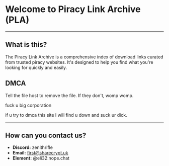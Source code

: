 # Welcome to Piracy Link Archive (PLA)
---

## What is this?

The Piracy Link Archive is a comprehensive index of download links curated from trusted piracy websites. It's designed to help you find what you're looking for quickly and easily.

## DMCA

Tell the file host to remove the file. If they don't, womp womp.

fuck u big corporation

if u try to dmca this site I will find u down and suck ur dick.

---

## How can you contact us?

- **Discord:** zenithrifle
- **Email:** first@sharecrypt.uk
- **Element:** @eli32:nope.chat
